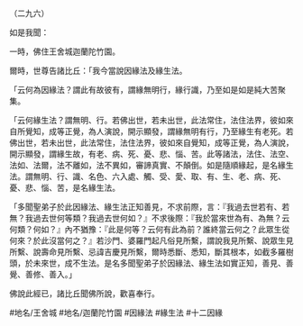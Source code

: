 （二九六）

如是我聞：

一時，佛住王舍城迦蘭陀竹園。

爾時，世尊告諸比丘：「我今當說因緣法及緣生法。

「云何為因緣法？謂此有故彼有，謂緣無明行，緣行識，乃至如是如是純大苦聚集。

「云何緣生法？謂無明、行。若佛出世，若未出世，此法常住，法住法界，彼如來自所覺知，成等正覺，為人演說，開示顯發，謂緣無明有行，乃至緣生有老死。若佛出世，若未出世，此法常住，法住法界，彼如來自覺知，成等正覺，為人演說，開示顯發，謂緣生故，有老、病、死、憂、悲、惱、苦。此等諸法，法住、法空、法如、法爾，法不離如，法不異如，審諦真實、不顛倒。如是隨順緣起，是名緣生法。謂無明、行、識、名色、六入處、觸、受、愛、取、有、生、老、病、死、憂、悲、惱、苦，是名緣生法。

「多聞聖弟子於此因緣法、緣生法正知善見，不求前際，言：『我過去世若有、若無？我過去世何等類？我過去世何如？』不求後際：『我於當來世為有、為無？云何類？何如？』內不猶豫：『此是何等？云何有此為前？誰終當云何之？此眾生從何來？於此沒當何之？』若沙門、婆羅門起凡俗見所繫，謂說我見所繫、說眾生見所繫、說壽命見所繫、忌諱吉慶見所繫，爾時悉斷、悉知，斷其根本，如截多羅樹頭，於未來世，成不生法。是名多聞聖弟子於因緣法、緣生法如實正知，善見、善覺、善修、善入。」

佛說此經已，諸比丘聞佛所說，歡喜奉行。

#地名/王舍城
#地名/迦蘭陀竹園
#因緣法
#緣生法
#十二因緣
